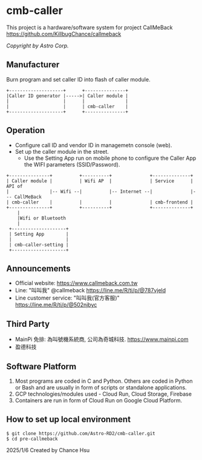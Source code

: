 # cmb-caller
This project is a hardware/software system for project CallMeBack https://github.com/KillbugChance/callmeback

_Copyright by Astro Corp._

## Manufacturer
Burn program and set caller ID into flash of caller module.
```
+--------------------+      +---------------+
|Caller ID generator |----->| Caller module |
|                    |      |               |
|                    |      | cmb-caller    |
+--------------------+      +---------------+
```

## Operation
  - Configure call ID and vendor ID in managemetn console (web).
  - Set up the caller module in the street.
    - Use the Setting App run on mobile phone to configure the Caller App the WIFI parameters (SSID/Password).
```
+---------------+          +----------+              +--------------+ 
| Caller module |          | Wifi AP  |              | Service      |    API of
|               |-- Wifi --|          |-- Internet --|              |--- CallMeBack
| cmb-caller    |          |          |              | cmb-frontend |
+---------------+          +----------+              +--------------+ 
    |
    |Wifi or Bluetooth
    |
 +--------------------+
 | Setting App        |
 |                    |
 | cmb-caller-setting |
 +--------------------+
```

## Announcements
- Official website: https://www.callmeback.com.tw
- Line: "叫叫我" @callmeback https://line.me/R/ti/p/@787vjeld
- Line customer service: "叫叫我(官方客服)" https://line.me/R/ti/p/@502njbyc

## Third Party
- MainPi 免排: 為叫號機系統商, 公司為奇城科技.  https://www.mainpi.com
- 盈德科技

## Software Platform
1. Most programs are coded in C and Python.
   Others are coded in Python or Bash and are usually in form of scripts or standalone applications.
2. GCP technologies/modules used - Cloud Run, Cloud Storage, Firebase
3. Containers are run in form of Cloud Run on Google Cloud Platform.

## How to set up local environment
```
$ git clone https://github.com/Astro-RD2/cmb-caller.git
$ cd pre-callmeback
```

2025/1/6 Created by Chance Hsu
